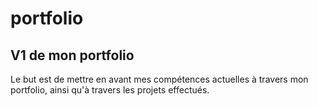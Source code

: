 # portfolio

## V1 de mon portfolio

Le but est de mettre en avant mes compétences actuelles à travers mon portfolio, ainsi qu'à travers les projets effectués.
